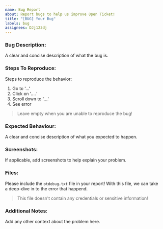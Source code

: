 ```yaml
---
name: Bug Report
about: Report bugs to help us improve Open Ticket!
title: "[BUG] Your Bug"
labels: bug
assignees: DJj123dj
---
```


### Bug Description:
A clear and concise description of what the bug is.

### Steps To Reproduce:
Steps to reproduce the behavior:
1. Go to '...'
2. Click on '....'
3. Scroll down to '....'
4. See error

> Leave empty when you are unable to reproduce the bug!

### Expected Behaviour:
A clear and concise description of what you expected to happen.

### Screenshots:
If applicable, add screenshots to help explain your problem.

### Files:
Please include the `otdebug.txt` file in your report! With this file, we can take a deep-dive in to the error that happend.
> This file doesn't contain any credentials or sensitive information!

### Additional Notes:
Add any other context about the problem here.